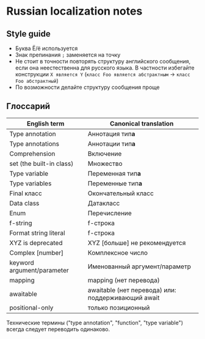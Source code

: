# Russian localization notes

## Style guide

- Буква Ё/ё используется
- Знак препинания `;` заменяется на точку
- Не стоит в точности повторять структуру английского сообщения, если она неестественна для русского языка.
  В частности избегайте конструкции `X является Y` (`класс Foo является абстрактным` -> `класс Foo абстрактный`)
- По возможности делайте структуру сообщения проще

## Глоссарий

| English term              | Canonical translation |
| ------------------------- | --------------------- |
| Type annotation           | Аннотация тип**а**    |
| Type annotations          | Аннотации тип**а**    |
| Comprehension             | Включение             |
| set (the built-in class)  | Множество             |
| Type variable             | Переменная тип**а**   |
| Type variables            | Переменные тип**а**   |
| Final класс               | Окончательный класс   |
| Data class                | Датакласс             |
| Enum                      | Перечисление          |
| f-string                  | f-строка              |
| Format string literal     | f-строка              |
| XYZ is deprecated         | XYZ [больше] не рекомендуется |
| Complex [number]          | Комплексное число     |
| keyword argument/parameter| Именованный аргумент/параметр |
| mapping                   | mapping (нет перевода) |
| awaitable                 | awaitable (нет перевода) или: поддерживающий await |
| positional-only           | только позиционный     |

Технические термины ("type annotation", "function", "type variable") всегда следует переводить одинаково.
